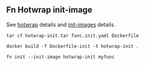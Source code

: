 ## Fn Hotwrap init-image


See [hotwrap](https://github.com/fnproject/hotwrap) details and [init-images](https://medium.com/fnproject/even-wider-language-support-in-fn-with-init-images-a7a1b3135a6e) details.


`tar cf hotwrap-init.tar func.init.yaml Dockerfile`

`docker build -f Dockerfile-init -t hotwrap-init .`

`fn init --init-image hotwrap-init myfunc`


